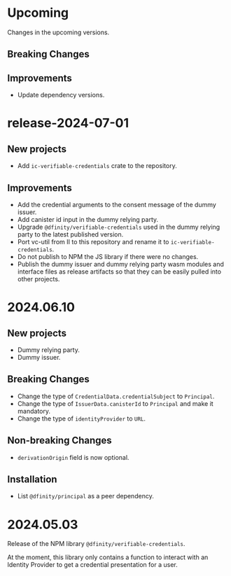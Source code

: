 # Upcoming

Changes in the upcoming versions.

## Breaking Changes

## Improvements
- Update dependency versions.

# release-2024-07-01

## New projects

- Add `ic-verifiable-credentials` crate to the repository.

## Improvements

- Add the credential arguments to the consent message of the dummy issuer.
- Add canister id input in the dummy relying party.
- Upgrade `@dfinity/verifiable-credentials` used in the dummy relying party to the latest published version.
- Port vc-util from II to this repository and rename it to `ic-verifiable-credentials`.
- Do not publish to NPM the JS library if there were no changes.
- Publish the dummy issuer and dummy relying party wasm modules and interface files as release artifacts so that they can be easily pulled into other projects.

# 2024.06.10

## New projects

- Dummy relying party.
- Dummy issuer.

## Breaking Changes

- Change the type of `CredentialData.credentialSubject` to `Principal`.
- Change the type of `IssuerData.canisterId` to `Principal` and make it mandatory.
- Change the type of `identityProvider` to `URL`.

## Non-breaking Changes

- `derivationOrigin` field is now optional.

## Installation

- List `@dfinity/principal` as a peer dependency.

# 2024.05.03

Release of the NPM library `@dfinity/verifiable-credentials`.

At the moment, this library only contains a function to interact with an Identity Provider to get a credential presentation for a user.
